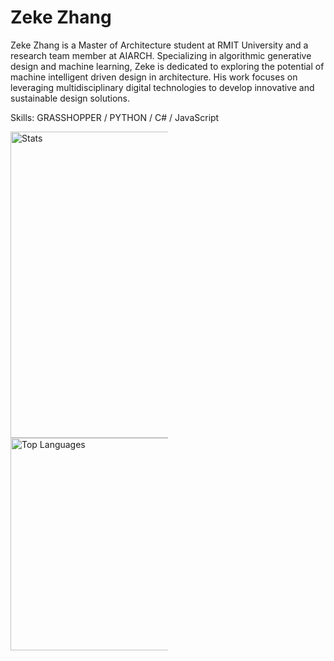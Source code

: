 # Zeke Zhang
Zeke Zhang is a Master of Architecture student at RMIT University and a research team member at AIARCH. Specializing in algorithmic generative design and machine learning, Zeke is dedicated to exploring the potential of machine intelligent driven design in architecture. His work focuses on leveraging multidisciplinary digital technologies to develop innovative and sustainable design solutions.

Skills: GRASSHOPPER / PYTHON / C# / JavaScript

<div>
    <img src="https://github-readme-stats.vercel.app/api?username=sean1832&amp;hide_border=true&amp;show_icons=true&amp;count_private=true&amp;include_all_commits=true&amp;bg_color=0d1117ff&amp;theme=dark" alt="Stats" width="490" style="max-width:50%">
    <img src="https://github-readme-stats.vercel.app/api/top-langs/?username=sean1832&amp;hide_border=true&amp;bg_color=0d1117ff&amp;&amp;langs_count=20&amp;layout=compact&amp;theme=dark" alt="Top Languages"width="340" style="max-width:50%">
</div>


